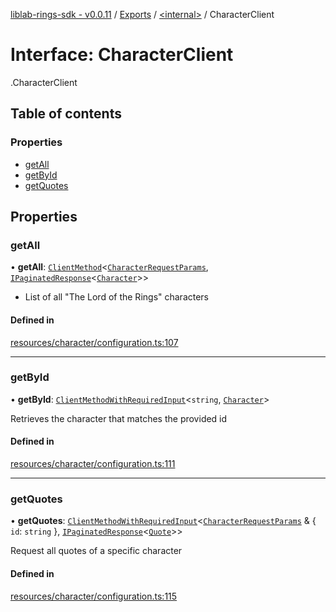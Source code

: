 [liblab-rings-sdk - v0.0.11](../README.md) / [Exports](../modules.md) / [<internal\>](../modules/internal_.md) / CharacterClient

# Interface: CharacterClient

[<internal>](../modules/internal_.md).CharacterClient

## Table of contents

### Properties

- [getAll](internal_.CharacterClient.md#getall)
- [getById](internal_.CharacterClient.md#getbyid)
- [getQuotes](internal_.CharacterClient.md#getquotes)

## Properties

### getAll

• **getAll**: [`ClientMethod`](../modules/internal_.md#clientmethod)<[`CharacterRequestParams`](../modules/internal_.md#characterrequestparams), [`IPaginatedResponse`](internal_.IPaginatedResponse.md)<[`Character`](internal_.Character.md)\>\>

* List of all "The Lord of the Rings" characters

#### Defined in

[resources/character/configuration.ts:107](https://github.com/geekmidas/rings-sdk/blob/8b961bb/src/resources/character/configuration.ts#L107)

___

### getById

• **getById**: [`ClientMethodWithRequiredInput`](../modules/internal_.md#clientmethodwithrequiredinput)<`string`, [`Character`](internal_.Character.md)\>

Retrieves the character that matches the provided id

#### Defined in

[resources/character/configuration.ts:111](https://github.com/geekmidas/rings-sdk/blob/8b961bb/src/resources/character/configuration.ts#L111)

___

### getQuotes

• **getQuotes**: [`ClientMethodWithRequiredInput`](../modules/internal_.md#clientmethodwithrequiredinput)<[`CharacterRequestParams`](../modules/internal_.md#characterrequestparams) & { `id`: `string`  }, [`IPaginatedResponse`](internal_.IPaginatedResponse.md)<[`Quote`](internal_.Quote.md)\>\>

Request all quotes of a specific character

#### Defined in

[resources/character/configuration.ts:115](https://github.com/geekmidas/rings-sdk/blob/8b961bb/src/resources/character/configuration.ts#L115)
